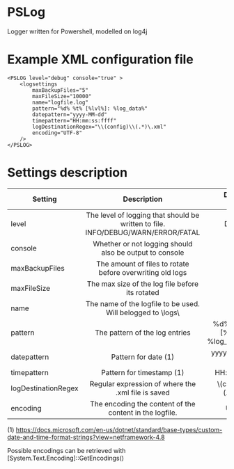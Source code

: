 # PSLog
Logger written for Powershell, modelled on log4j

# Example XML configuration file
```
<PSLOG level="debug" console="true" >
    <logsettings    
        maxBackupFiles="5" 
        maxFileSize="10000" 
        name="logfile.log" 
        pattern="%d% %t% [%lvl%]: %log_data%" 
        datepattern="yyyy-MM-dd" 
        timepattern="HH:mm:ss:ffff" 
        logDestinationRegex="\\(config)\\(.*)\.xml"
        encoding="UTF-8"
    />
</PSLOG>
```

# Settings description

| Setting        | Description           | Default value  |
| ------------- |:-------------:| -----:|
| level | The level of logging that should be written to file. INFO/DEBUG/WARN/ERROR/FATAL     |  DEBUG   | 
| console | Whether or not logging should also be output to console     |  false   | 
| maxBackupFiles      | The amount of files to rotate before overwriting old logs | N/A |
| maxFileSize      | The max size of the log file before its rotated      | N/A   |
| name | The name of the logfile to be used. Will belogged to \logs\     |  N/A   | 
| pattern | The pattern of the log entries      |  %d% %t% [%lvl%]: %log_data%   |
| datepattern | Pattern for date (1)      |  yyyy-MM-dd   |
| timepattern | Pattern for timestamp (1)     | HH:mm:ss    |
| logDestinationRegex | Regular expression of where the .xml file is saved      |  \\(config)\\(.*)\.xml   |
| encoding | The encoding the content of the content in the logfile.   | UTF-8

(1) https://docs.microsoft.com/en-us/dotnet/standard/base-types/custom-date-and-time-format-strings?view=netframework-4.8

Possible encodings can be retrieved with [System.Text.Encoding]::GetEncodings()
